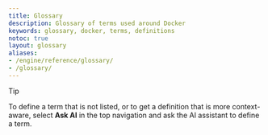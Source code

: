 ```yaml
---
title: Glossary
description: Glossary of terms used around Docker
keywords: glossary, docker, terms, definitions
notoc: true
layout: glossary
aliases:
- /engine/reference/glossary/
- /glossary/
---
```


> [!TIP]
>
> To define a term that is not listed, or to get a definition that is more context-aware,
select **Ask AI** in the top navigation and ask the AI assistant to define a term.


<!--
To edit/add/remove glossary entries, visit the YAML file at:
https://github.com/docker/docs/blob/main/data/glossary.yaml
-->